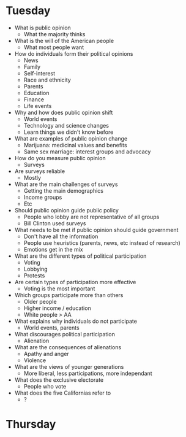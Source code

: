 # Tuesday
- What is public opinion
  - What the majority thinks
- What is the will of the American people
  - What most people want
- How do individuals form their political opinions
  - News
  - Family
  - Self-interest
  - Race and ethnicity
  - Parents
  - Education
  - Finance
  - Life events
- Why and how does public opinion shift
  - World events
  - Technology and science changes
  - Learn things we didn't know before
- What are examples of public opinion change
  - Marijuana: medicinal values and benefits
  - Same sex marriage: interest groups and advocacy
- How do you measure public opinion
  - Surveys
- Are surveys reliable
  - Mostly
- What are the main challenges of surveys
  - Getting the main demographics
  - Income groups
  - Etc
- Should public opinion guide public policy
  - People who lobby are not representative of all groups
  - Bill Clinton used surveys
- What needs to be met if public opinion should guide government
  - Don't have all the information
  - People use heuristics (parents, news, etc instead of research)
  - Emotions get in the mix
- What are the different types of political participation
  - Voting
  - Lobbying
  - Protests
- Are certain types of participation more effective
  - Voting is the most important
- Which groups participate more than others
  - Older people
  - Higher income / education
  - White people > AA
- What explains why individuals do not participate
  - World events, parents
- What discourages political participation
  - Alienation
- What are the consequences of alienations
  - Apathy and anger
  - Violence
- What are the views of younger generations
  - More liberal, less participations, more independant
- What does the exclusive electorate
  - People who vote
- What does the five Californias refer to
  - ?

# Thursday
